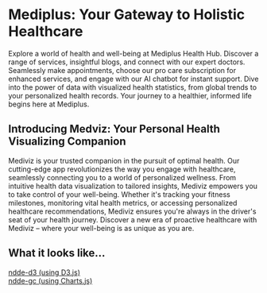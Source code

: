# Mediplus: Your Gateway to Holistic Healthcare
Explore a world of health and well-being at Mediplus Health Hub. Discover a range of services, insightful blogs, and connect with our expert doctors. Seamlessly make appointments, choose our pro care subscription for enhanced services, and engage with our AI chatbot for instant support. Dive into the power of data with visualized health statistics, from global trends to your personalized health records. Your journey to a healthier, informed life begins here at Mediplus.

## Introducing Medviz: Your Personal Health Visualizing Companion
Mediviz is your trusted companion in the pursuit of optimal health. Our cutting-edge app revolutionizes the way you engage with healthcare, seamlessly connecting you to a world of personalized wellness. From intuitive health data visualization to tailored insights, Mediviz empowers you to take control of your well-being. Whether it's tracking your fitness milestones, monitoring vital health metrics, or accessing personalized healthcare recommendations, Mediviz ensures you're always in the driver's seat of your health journey. Discover a new era of proactive healthcare with Mediviz – where your well-being is as unique as you are.

## What it looks like...
[ndde-d3 (using D3.js)](https://so-mb.github.io/Mediplus/ndde-d3/map.html)  
[ndde-gc (using Charts.js)](https://so-mb.github.io/Mediplus/ndde-gc/map.html)  
